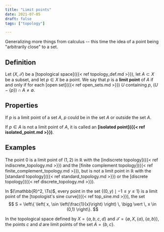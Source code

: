 ```yaml
---
title: "Limit points"
date: 2021-07-05
draft: false
tags: ["topology"]

---
```


Generalizing more things from calculus -- this time the idea of a point being "arbitrarily close" to a set.

## Definition
Let $(X, \mathcal{T})$ be a [topological space]({{< ref topology_def.md >}}), let $A \subset X$ be a subset, and let $p \in X$ be a point. We say that $p$ is a **limit point** of $A$ if and only if for each [open set]({{< ref open_sets.md >}}) $U$ containing $p$, $(U - \{p\}) \cap A \neq \emptyset$.

## Properties
If $p$ is a limit point of a set $A$, $p$ could be in the set $A$ or outside the set $A$. 

If $p \in A$ is not a limit point of $A$, it is called an **[isolated point]({{< ref isolated_point.md >}})**. 

## Examples
The point $0$ is a limit point of $(1,2)$ in $\mathbb{R}$ with the [indiscrete topology]({{< ref indiscrete_topology.md >}}) and the [finite complement topology]({{< ref finite_complement_topology.md >}}), but is not a limit point in $\mathbb{R}$ with the [standard topology]({{< ref standard_topology.md >}}) or the [discrete topology]({{< ref discrete_topology.md >}}).

In $(\mathbb{R}^2, \Ts)$, every point in the set $\{(0,y) \mid -1 \leq y \leq 1 \}$ is a limit point of the [topologist's sine curve]({{< ref top_sine.md >}}), the set $$ S = \left\{ \left( x, \sin \left(\frac{1}{x}\right) \right) \, \bigg \vert \, x \in (0,1) \right\}. $$

In the topological space defined by $X = \{a,b,c,d\}$ and $\mathcal{T} = \{\emptyset, X, \{a\},\{a,b\}\}$, the points $c$ and $d$ are limit points of the set $A = \{b,c\}$. 

